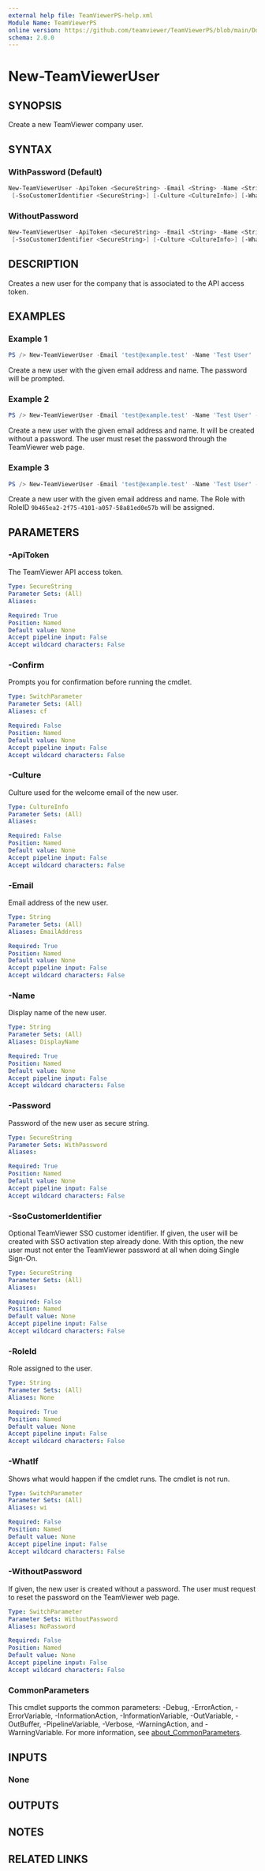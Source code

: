 ```yaml
---
external help file: TeamViewerPS-help.xml
Module Name: TeamViewerPS
online version: https://github.com/teamviewer/TeamViewerPS/blob/main/Docs/Help/New-TeamViewerUser.md
schema: 2.0.0
---
```


# New-TeamViewerUser

## SYNOPSIS

Create a new TeamViewer company user.

## SYNTAX

### WithPassword (Default)

```powershell
New-TeamViewerUser -ApiToken <SecureString> -Email <String> -Name <String> -Password <SecureString> [-RoleId <String>]
 [-SsoCustomerIdentifier <SecureString>] [-Culture <CultureInfo>] [-WhatIf] [-Confirm] [<CommonParameters>]
```

### WithoutPassword

```powershell
New-TeamViewerUser -ApiToken <SecureString> -Email <String> -Name <String> [-WithoutPassword]
 [-SsoCustomerIdentifier <SecureString>] [-Culture <CultureInfo>] [-WhatIf] [-Confirm] [<CommonParameters>]
```

## DESCRIPTION

Creates a new user for the company that is associated to the API access token.

## EXAMPLES

### Example 1

```powershell
PS /> New-TeamViewerUser -Email 'test@example.test' -Name 'Test User'
```

Create a new user with the given email address and name. The password will be prompted.

### Example 2

```powershell
PS /> New-TeamViewerUser -Email 'test@example.test' -Name 'Test User' -WithoutPassword
```

Create a new user with the given email address and name.
It will be created without a password. The user must reset the password through the TeamViewer web page.

### Example 3

```powershell
PS /> New-TeamViewerUser -Email 'test@example.test' -Name 'Test User' -RoleId '9b465ea2-2f75-4101-a057-58a81ed0e57b'
```

Create a new user with the given email address and name.
The Role with RoleID `9b465ea2-2f75-4101-a057-58a81ed0e57b` will be assigned.

## PARAMETERS

### -ApiToken

The TeamViewer API access token.

```yaml
Type: SecureString
Parameter Sets: (All)
Aliases:

Required: True
Position: Named
Default value: None
Accept pipeline input: False
Accept wildcard characters: False
```

### -Confirm

Prompts you for confirmation before running the cmdlet.

```yaml
Type: SwitchParameter
Parameter Sets: (All)
Aliases: cf

Required: False
Position: Named
Default value: None
Accept pipeline input: False
Accept wildcard characters: False
```

### -Culture

Culture used for the welcome email of the new user.

```yaml
Type: CultureInfo
Parameter Sets: (All)
Aliases:

Required: False
Position: Named
Default value: None
Accept pipeline input: False
Accept wildcard characters: False
```

### -Email

Email address of the new user.

```yaml
Type: String
Parameter Sets: (All)
Aliases: EmailAddress

Required: True
Position: Named
Default value: None
Accept pipeline input: False
Accept wildcard characters: False
```

### -Name

Display name of the new user.

```yaml
Type: String
Parameter Sets: (All)
Aliases: DisplayName

Required: True
Position: Named
Default value: None
Accept pipeline input: False
Accept wildcard characters: False
```

### -Password

Password of the new user as secure string.

```yaml
Type: SecureString
Parameter Sets: WithPassword
Aliases:

Required: True
Position: Named
Default value: None
Accept pipeline input: False
Accept wildcard characters: False
```

### -SsoCustomerIdentifier

Optional TeamViewer SSO customer identifier. If given, the user will be created
with SSO activation step already done. With this option, the new user must not
enter the TeamViewer password at all when doing Single Sign-On.

```yaml
Type: SecureString
Parameter Sets: (All)
Aliases:

Required: False
Position: Named
Default value: None
Accept pipeline input: False
Accept wildcard characters: False
```

### -RoleId

Role assigned to the user.

```yaml
Type: String
Parameter Sets: (All)
Aliases: None

Required: True
Position: Named
Default value: None
Accept pipeline input: False
Accept wildcard characters: False
```

### -WhatIf

Shows what would happen if the cmdlet runs.
The cmdlet is not run.

```yaml
Type: SwitchParameter
Parameter Sets: (All)
Aliases: wi

Required: False
Position: Named
Default value: None
Accept pipeline input: False
Accept wildcard characters: False
```

### -WithoutPassword

If given, the new user is created without a password.
The user must request to reset the password on the TeamViewer web page.

```yaml
Type: SwitchParameter
Parameter Sets: WithoutPassword
Aliases: NoPassword

Required: False
Position: Named
Default value: None
Accept pipeline input: False
Accept wildcard characters: False
```

### CommonParameters

This cmdlet supports the common parameters: -Debug, -ErrorAction, -ErrorVariable, -InformationAction, -InformationVariable, -OutVariable, -OutBuffer, -PipelineVariable, -Verbose, -WarningAction, and -WarningVariable. For more information, see [about_CommonParameters](http://go.microsoft.com/fwlink/?LinkID=113216).

## INPUTS

### None

## OUTPUTS

## NOTES

## RELATED LINKS
